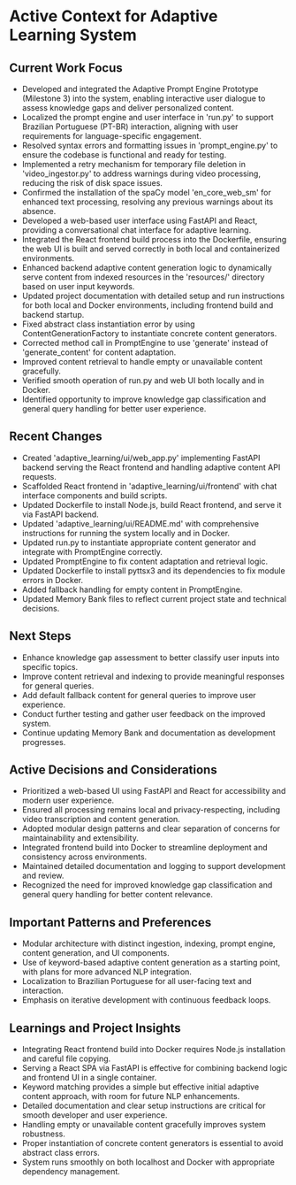 # Active Context for Adaptive Learning System

## Current Work Focus

- Developed and integrated the Adaptive Prompt Engine Prototype (Milestone 3) into the system, enabling interactive user
  dialogue to assess knowledge gaps and deliver personalized content.
- Localized the prompt engine and user interface in 'run.py' to support Brazilian Portuguese (PT-BR) interaction,
  aligning with user requirements for language-specific engagement.
- Resolved syntax errors and formatting issues in 'prompt_engine.py' to ensure the codebase is functional and ready for
  testing.
- Implemented a retry mechanism for temporary file deletion in 'video_ingestor.py' to address warnings during video
  processing, reducing the risk of disk space issues.
- Confirmed the installation of the spaCy model 'en_core_web_sm' for enhanced text processing, resolving any previous
  warnings about its absence.
- Developed a web-based user interface using FastAPI and React, providing a conversational chat interface for adaptive
  learning.
- Integrated the React frontend build process into the Dockerfile, ensuring the web UI is built and served correctly in
  both local and containerized environments.
- Enhanced backend adaptive content generation logic to dynamically serve content from indexed resources in the
  'resources/' directory based on user input keywords.
- Updated project documentation with detailed setup and run instructions for both local and Docker environments,
  including frontend build and backend startup.
- Fixed abstract class instantiation error by using ContentGenerationFactory to instantiate concrete content generators.
- Corrected method call in PromptEngine to use 'generate' instead of 'generate_content' for content adaptation.
- Improved content retrieval to handle empty or unavailable content gracefully.
- Verified smooth operation of run.py and web UI both locally and in Docker.
- Identified opportunity to improve knowledge gap classification and general query handling for better user experience.

## Recent Changes

- Created 'adaptive_learning/ui/web_app.py' implementing FastAPI backend serving the React frontend and handling
  adaptive content API requests.
- Scaffolded React frontend in 'adaptive_learning/ui/frontend' with chat interface components and build scripts.
- Updated Dockerfile to install Node.js, build React frontend, and serve it via FastAPI backend.
- Updated 'adaptive_learning/ui/README.md' with comprehensive instructions for running the system locally and in Docker.
- Updated run.py to instantiate appropriate content generator and integrate with PromptEngine correctly.
- Updated PromptEngine to fix content adaptation and retrieval logic.
- Updated Dockerfile to install pyttsx3 and its dependencies to fix module errors in Docker.
- Added fallback handling for empty content in PromptEngine.
- Updated Memory Bank files to reflect current project state and technical decisions.

## Next Steps

- Enhance knowledge gap assessment to better classify user inputs into specific topics.
- Improve content retrieval and indexing to provide meaningful responses for general queries.
- Add default fallback content for general queries to improve user experience.
- Conduct further testing and gather user feedback on the improved system.
- Continue updating Memory Bank and documentation as development progresses.

## Active Decisions and Considerations

- Prioritized a web-based UI using FastAPI and React for accessibility and modern user experience.
- Ensured all processing remains local and privacy-respecting, including video transcription and content generation.
- Adopted modular design patterns and clear separation of concerns for maintainability and extensibility.
- Integrated frontend build into Docker to streamline deployment and consistency across environments.
- Maintained detailed documentation and logging to support development and review.
- Recognized the need for improved knowledge gap classification and general query handling for better content relevance.

## Important Patterns and Preferences

- Modular architecture with distinct ingestion, indexing, prompt engine, content generation, and UI components.
- Use of keyword-based adaptive content generation as a starting point, with plans for more advanced NLP integration.
- Localization to Brazilian Portuguese for all user-facing text and interaction.
- Emphasis on iterative development with continuous feedback loops.

## Learnings and Project Insights

- Integrating React frontend build into Docker requires Node.js installation and careful file copying.
- Serving a React SPA via FastAPI is effective for combining backend logic and frontend UI in a single container.
- Keyword matching provides a simple but effective initial adaptive content approach, with room for future NLP
  enhancements.
- Detailed documentation and clear setup instructions are critical for smooth developer and user experience.
- Handling empty or unavailable content gracefully improves system robustness.
- Proper instantiation of concrete content generators is essential to avoid abstract class errors.
- System runs smoothly on both localhost and Docker with appropriate dependency management.
